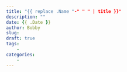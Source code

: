 ```yaml
---
title: "{{ replace .Name "-" " " | title }}"
description: ""
date: {{ .Date }}
author: Bobby
slug:
draft: true
tags:
    -
categories:
    -
---
```



